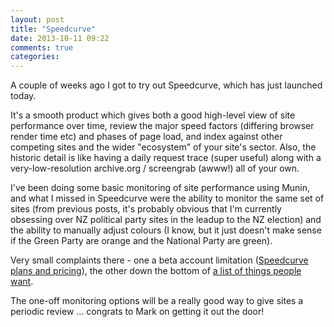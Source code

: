 ```yaml
---
layout: post
title: "Speedcurve"
date: 2013-10-11 09:22
comments: true
categories:
---
```


A couple of weeks ago I got to try out Speedcurve, which has just launched today.

It's a smooth product which gives both a good high-level view of site performance over time, review the major speed factors (differing browser render time etc) and phases of page load, and index against other competing sites and the wider "ecosystem" of your site's sector. Also, the historic detail is like having a daily request trace (super useful) along with a very-low-resolution archive.org / screengrab (awww!) all of your own.

I've been doing some basic monitoring of site performance using Munin, and what I missed in Speedcurve were the ability to monitor the same set of sites (from previous posts, it's probably obvious that I'm currently obsessing over NZ political party sites in the leadup to the NZ election) and the ability to manually adjust colours (I know, but it just doesn't make sense if the Green Party are orange and the National Party are green).

Very small complaints there - one a beta account limitation ([Speedcurve plans and pricing](http://speedcurve.com/pricing/)), the other down the bottom of [a list of things people want](https://speedcurve.uservoice.com/forums/193594-general/suggestions/4493314-allow-configurable-colours-per-site).

The one-off monitoring options will be a really good way to give sites a periodic review ... congrats to Mark on getting it out the door!
